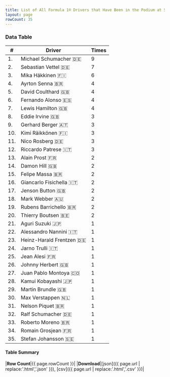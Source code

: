 ```yaml
---
title: List of All Formula 1® Drivers that Have Been in the Podium at Suzuka Circuit
layout: page
rowCount: 35
---
```


<canvas id="chart" width="400" height="180"></canvas>
<script>
var data = {
    "datasets": [
        {
            "backgroundColor": [
                "#f3a935",
                "#f3a935",
                "#f3a935",
                "#f3a935",
                "#f3a935",
                "#f3a935",
                "#f3a935",
                "#f3a935",
                "#f3a935",
                "#f3a935",
                "#f3a935",
                "#f3a935",
                "#f3a935",
                "#f3a935",
                "#f3a935",
                "#f3a935",
                "#f3a935",
                "#f3a935",
                "#f3a935",
                "#f3a935",
                "#f3a935",
                "#f3a935",
                "#f3a935",
                "#f3a935",
                "#f3a935",
                "#f3a935",
                "#f3a935",
                "#f3a935",
                "#f3a935",
                "#f3a935",
                "#f3a935",
                "#f3a935",
                "#f3a935",
                "#f3a935",
                "#f3a935"
            ],
            "borderColor": [
                "#f68639",
                "#f68639",
                "#f68639",
                "#f68639",
                "#f68639",
                "#f68639",
                "#f68639",
                "#f68639",
                "#f68639",
                "#f68639",
                "#f68639",
                "#f68639",
                "#f68639",
                "#f68639",
                "#f68639",
                "#f68639",
                "#f68639",
                "#f68639",
                "#f68639",
                "#f68639",
                "#f68639",
                "#f68639",
                "#f68639",
                "#f68639",
                "#f68639",
                "#f68639",
                "#f68639",
                "#f68639",
                "#f68639",
                "#f68639",
                "#f68639",
                "#f68639",
                "#f68639",
                "#f68639",
                "#f68639"
            ],
            "borderWidth": 1,
            "data": [
                9.0,
                7.0,
                6.0,
                4.0,
                4.0,
                4.0,
                4.0,
                3.0,
                3.0,
                3.0,
                3.0,
                3.0,
                2.0,
                2.0,
                2.0,
                2.0,
                2.0,
                2.0,
                2.0,
                2.0,
                1.0,
                1.0,
                1.0,
                1.0,
                1.0,
                1.0,
                1.0,
                1.0,
                1.0,
                1.0,
                1.0,
                1.0,
                1.0,
                1.0,
                1.0
            ],
            "label": "Times"
        }
    ],
    "labels": [
        "Michael Schumacher",
        "Sebastian Vettel",
        "Mika Häkkinen",
        "Ayrton Senna",
        "David Coulthard",
        "Fernando Alonso",
        "Lewis Hamilton",
        "Eddie Irvine",
        "Gerhard Berger",
        "Kimi Räikkönen",
        "Nico Rosberg",
        "Riccardo Patrese",
        "Alain Prost",
        "Damon Hill",
        "Felipe Massa",
        "Giancarlo Fisichella",
        "Jenson Button",
        "Mark Webber",
        "Rubens Barrichello",
        "Thierry Boutsen",
        "Aguri Suzuki",
        "Alessandro Nannini",
        "Heinz-Harald Frentzen",
        "Jarno Trulli",
        "Jean Alesi",
        "Johnny Herbert",
        "Juan Pablo Montoya",
        "Kamui Kobayashi",
        "Martin Brundle",
        "Max Verstappen",
        "Nelson Piquet",
        "Ralf Schumacher",
        "Roberto Moreno",
        "Romain Grosjean",
        "Stefan Johansson"
    ]
};
var options = {
  legend: {
    display: false
  },
  scales: {
    xAxes: [{
      ticks: {
        beginAtZero: true,
        maxRotation: 180,
        display: window.innerWidth > 800
      }
    }],
    yAxes: [{
      ticks: {
        beginAtZero: true
      }
    }]
  },
  onResize: function(chart, size) {
    chart.options.scales.xAxes[0].ticks.display = size.width > 800;
  }
};
var chart = new Chart("chart", {
    data: data,
    type: 'bar',
    options: options
});
</script>

<!-- div id="chart-navigation">
<button onclick="window.location = chart.toBase64Image();">Save as Image</button>
<button onclick="window.location = chart.toBase64Image();">Hello</button>
<button onclick="window.location = chart.toBase64Image();">Hello</button>
<select>
<option>one</option>
<option>two</option>
<option>three</option>
</select>
</div -->




### Data Table

| # | Driver | Times |
|--|--|--|
| 1. | Michael Schumacher 🇩🇪 | 9 |
| 2. | Sebastian Vettel 🇩🇪 | 7 |
| 3. | Mika Häkkinen 🇫🇮 | 6 |
| 4. | Ayrton Senna 🇧🇷 | 4 |
| 5. | David Coulthard 🇬🇧 | 4 |
| 6. | Fernando Alonso 🇪🇸 | 4 |
| 7. | Lewis Hamilton 🇬🇧 | 4 |
| 8. | Eddie Irvine 🇬🇧 | 3 |
| 9. | Gerhard Berger 🇦🇹 | 3 |
| 10. | Kimi Räikkönen 🇫🇮 | 3 |
| 11. | Nico Rosberg 🇩🇪 | 3 |
| 12. | Riccardo Patrese 🇮🇹 | 3 |
| 13. | Alain Prost 🇫🇷 | 2 |
| 14. | Damon Hill 🇬🇧 | 2 |
| 15. | Felipe Massa 🇧🇷 | 2 |
| 16. | Giancarlo Fisichella 🇮🇹 | 2 |
| 17. | Jenson Button 🇬🇧 | 2 |
| 18. | Mark Webber 🇦🇺 | 2 |
| 19. | Rubens Barrichello 🇧🇷 | 2 |
| 20. | Thierry Boutsen 🇧🇪 | 2 |
| 21. | Aguri Suzuki 🇯🇵 | 1 |
| 22. | Alessandro Nannini 🇮🇹 | 1 |
| 23. | Heinz-Harald Frentzen 🇩🇪 | 1 |
| 24. | Jarno Trulli 🇮🇹 | 1 |
| 25. | Jean Alesi 🇫🇷 | 1 |
| 26. | Johnny Herbert 🇬🇧 | 1 |
| 27. | Juan Pablo Montoya 🇨🇴 | 1 |
| 28. | Kamui Kobayashi 🇯🇵 | 1 |
| 29. | Martin Brundle 🇬🇧 | 1 |
| 30. | Max Verstappen 🇳🇱 | 1 |
| 31. | Nelson Piquet 🇧🇷 | 1 |
| 32. | Ralf Schumacher 🇩🇪 | 1 |
| 33. | Roberto Moreno 🇧🇷 | 1 |
| 34. | Romain Grosjean 🇫🇷 | 1 |
| 35. | Stefan Johansson 🇸🇪 | 1 |

#### Table Summary

|**Row Count**|{{ page.rowCount }}|
|**Download**|[json]({{ page.url | replace:'.html','.json' }}), [csv]({{ page.url | replace:'.html','.csv' }})|
